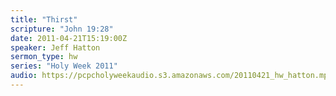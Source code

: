 ```yaml
---
title: "Thirst"
scripture: "John 19:28"
date: 2011-04-21T15:19:00Z
speaker: Jeff Hatton
sermon_type: hw
series: "Holy Week 2011"
audio: https://pcpcholyweekaudio.s3.amazonaws.com/20110421_hw_hatton.mp3 
---
```



